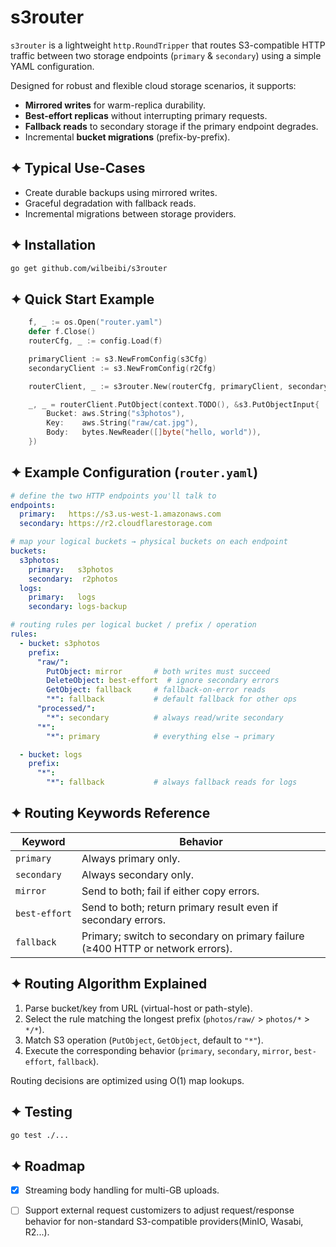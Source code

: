 # s3router

`s3router` is a lightweight `http.RoundTripper` that routes S3-compatible HTTP traffic between two storage endpoints (`primary` & `secondary`) using a simple YAML configuration.

Designed for robust and flexible cloud storage scenarios, it supports:
* **Mirrored writes** for warm-replica durability.
* **Best-effort replicas** without interrupting primary requests.
* **Fallback reads** to secondary storage if the primary endpoint degrades.
* Incremental **bucket migrations** (prefix-by-prefix).

## ✦ Typical Use-Cases

* Create durable backups using mirrored writes.
* Graceful degradation with fallback reads.
* Incremental migrations between storage providers.

## ✦ Installation

```bash
go get github.com/wilbeibi/s3router
```

## ✦ Quick Start Example

```go
	f, _ := os.Open("router.yaml")
	defer f.Close()
	routerCfg, _ := config.Load(f)

	primaryClient := s3.NewFromConfig(s3Cfg)
	secondaryClient := s3.NewFromConfig(r2Cfg)

	routerClient, _ := s3router.New(routerCfg, primaryClient, secondaryClient)

	_, _ = routerClient.PutObject(context.TODO(), &s3.PutObjectInput{
		Bucket: aws.String("s3photos"),
		Key:    aws.String("raw/cat.jpg"),
		Body:   bytes.NewReader([]byte("hello, world")),
	})


```

## ✦ Example Configuration (`router.yaml`)

```yaml
# define the two HTTP endpoints you'll talk to
endpoints:
  primary:   https://s3.us-west-1.amazonaws.com
  secondary: https://r2.cloudflarestorage.com

# map your logical buckets → physical buckets on each endpoint
buckets:
  s3photos:
    primary:   s3photos
    secondary:  r2photos
  logs:
    primary:   logs
    secondary: logs-backup

# routing rules per logical bucket / prefix / operation
rules:
  - bucket: s3photos
    prefix:
      "raw/":
        PutObject: mirror       # both writes must succeed
        DeleteObject: best-effort  # ignore secondary errors
        GetObject: fallback     # fallback‐on‐error reads
        "*": fallback           # default fallback for other ops
      "processed/":
        "*": secondary          # always read/write secondary
      "*":
        "*": primary            # everything else → primary

  - bucket: logs
    prefix:
      "*":
        "*": fallback           # always fallback reads for logs
```

## ✦ Routing Keywords Reference

| Keyword       | Behavior                                                                       |
| ------------- | ------------------------------------------------------------------------------ |
| `primary`     | Always primary only.                                                           |
| `secondary`   | Always secondary only.                                                         |
| `mirror`      | Send to both; fail if either copy errors.                                      |
| `best‑effort` | Send to both; return primary result even if secondary errors.                  |
| `fallback`    | Primary; switch to secondary on primary failure (≥400 HTTP or network errors). |

## ✦ Routing Algorithm Explained

1. Parse bucket/key from URL (virtual-host or path-style).
2. Select the rule matching the longest prefix (`photos/raw/` > `photos/*` > `*/*`).
3. Match S3 operation (`PutObject`, `GetObject`, default to `"*"`).
4. Execute the corresponding behavior (`primary`, `secondary`, `mirror`, `best-effort`, `fallback`).

Routing decisions are optimized using O(1) map lookups.

## ✦ Testing

```bash
go test ./...
```

## ✦ Roadmap

- [x] Streaming body handling for multi-GB uploads.
- [ ] Support external request customizers to adjust request/response behavior for non-standard S3-compatible providers(MinIO, Wasabi, R2...).

